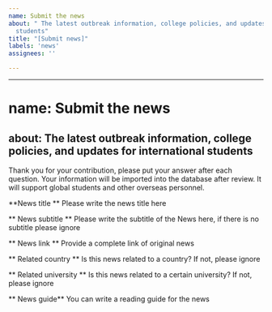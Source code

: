 ```yaml
---
name: Submit the news
about: " The latest outbreak information, college policies, and updates for international
  students"
title: "[Submit news]"
labels: 'news'
assignees: ''

---
```


---
# name: Submit the news
about: The latest outbreak information, college policies, and updates for international students
---

Thank you for your contribution, please put your answer after each question. Your information will be imported into the database after review. It will support global students and other overseas personnel.

**News title **
Please write the news title here

** News subtitle **
Please write the subtitle of the News here, if there is no subtitle please ignore

** News link **
Provide a complete link of original news

** Related country **
Is this news related to a country? If not, please ignore

** Related university **
Is this news related to a certain university? If not, please ignore

** News guide**
You can write a reading guide for the news
